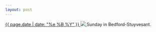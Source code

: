 ```yaml
---
layout: post
---
```


<p>
  <a href="/488">
    <time>{{ page.date | date: "%e %B %Y" }}</time>
    <img src="https://s3.amazonaws.com/life.aaronjgreenberg.com/488.jpg">
  </a>
  Sunday in Bedford-Stuyvesant.
</p>
